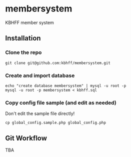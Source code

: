 membersystem
============

KBHFF member system

## Installation

### Clone the repo

```
git clone git@github.com:kbhff/membersystem.git
```

### Create and import database

```
echo "create database membersystem" | mysql -u root -p
mysql -u root -p membersystem < kbhff.sql
```

### Copy config file sample (and edit as needed)

Don't edit the sample file directly!

```
cp global_config.sample.php global_config.php
```

## Git Workflow

TBA
